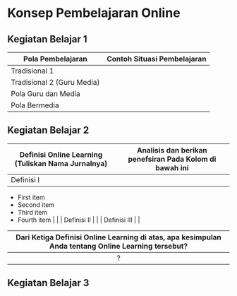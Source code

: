 # Konsep Pembelajaran Online

## Kegiatan Belajar 1

| Pola Pembelajaran            | Contoh Situasi Pembelajaran |
| ---------------------------- | --------------------------- |
| Tradisional 1                |                             |
| Tradisional 2 (Guru Media)   |                             |
| Pola Guru dan Media          |                             |
| Pola Bermedia                |                             |

## Kegiatan Belajar 2

| Definisi Online Learning (Tuliskan Nama Jurnalnya)         | Analisis dan berikan penefsiran Pada Kolom di bawah ini |
| ---------------------------------------------------------- | ------------------------------------------------------- |
| Definisi I 
- First item
- Second item
- Third item
- Fourth item                                                |                                                         |
| Definisi II                                                |                                                         |
| Definisi III                                               |                                                         |

| Dari Ketiga Definisi Online Learning di atas, apa kesimpulan Anda tentang Online Learning tersebut?                  |
| :------------------------------------------------------------------------------------------------------------------: |
|                                                             ?                                                         |

## Kegiatan Belajar 3
